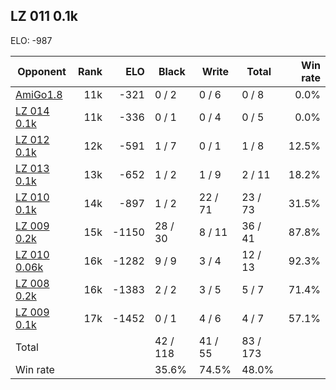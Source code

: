 ## LZ 011 0.1k ##

ELO: -987

Opponent | Rank | ELO | Black | Write | Total | Win rate
---------|-----:|----:|-------|-------|-------|-------:
[AmiGo1.8](AmiGo1.8.md) | 11k | -321 | 0 / 2 | 0 / 6 | 0 / 8 | 0.0%
[LZ 014 0.1k](LZ%20014%200.1k.md) | 11k | -336 | 0 / 1 | 0 / 4 | 0 / 5 | 0.0%
[LZ 012 0.1k](LZ%20012%200.1k.md) | 12k | -591 | 1 / 7 | 0 / 1 | 1 / 8 | 12.5%
[LZ 013 0.1k](LZ%20013%200.1k.md) | 13k | -652 | 1 / 2 | 1 / 9 | 2 / 11 | 18.2%
[LZ 010 0.1k](LZ%20010%200.1k.md) | 14k | -897 | 1 / 2 | 22 / 71 | 23 / 73 | 31.5%
[LZ 009 0.2k](LZ%20009%200.2k.md) | 15k | -1150 | 28 / 30 | 8 / 11 | 36 / 41 | 87.8%
[LZ 010 0.06k](LZ%20010%200.06k.md) | 16k | -1282 | 9 / 9 | 3 / 4 | 12 / 13 | 92.3%
[LZ 008 0.2k](LZ%20008%200.2k.md) | 16k | -1383 | 2 / 2 | 3 / 5 | 5 / 7 | 71.4%
[LZ 009 0.1k](LZ%20009%200.1k.md) | 17k | -1452 | 0 / 1 | 4 / 6 | 4 / 7 | 57.1%
Total | | | 42 / 118 | 41 / 55 | 83 / 173 | 
Win rate| | | 35.6% | 74.5% | 48.0% | 
